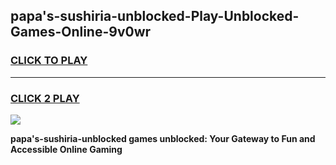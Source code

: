 
## papa's-sushiria-unblocked-Play-Unblocked-Games-Online-9v0wr
<h3>
<a href="https://premium76.site?title=papa's-sushiria-unblocked&ref=25A">CLICK TO PLAY</a></h3>
<hr>

<h3>
<a href="https://premium76.site?title=papa's-sushiria-unblocked&ref=25A">CLICK 2 PLAY</a>
  
</h3>

<a href="https://premium76.site?title=papa's-sushiria-unblocked&ref=25A"><img src="https://clearcache.store/games.png"></a>


**papa's-sushiria-unblocked games unblocked: Your Gateway to Fun and Accessible Online Gaming**
